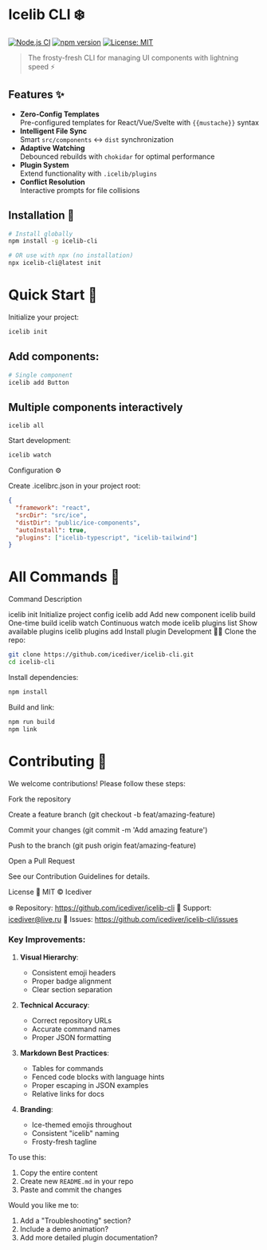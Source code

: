 # Icelib CLI ❄️

[![Node.js CI](https://github.com/icediver/icelib-cli/workflows/Node.js%20CI/badge.svg)](https://github.com/icediver/icelib-cli/actions)
[![npm version](https://img.shields.io/npm/v/icelib.svg)](https://www.npmjs.com/package/icelib)
[![License: MIT](https://img.shields.io/badge/License-MIT-blue.svg)](https://opensource.org/licenses/MIT)

> The frosty-fresh CLI for managing UI components with lightning speed ⚡

## Features ✨

- **Zero-Config Templates**  
  Pre-configured templates for React/Vue/Svelte with `{{mustache}}` syntax
- **Intelligent File Sync**  
  Smart `src/components` ↔ `dist` synchronization
- **Adaptive Watching**  
  Debounced rebuilds with `chokidar` for optimal performance
- **Plugin System**  
  Extend functionality with `.icelib/plugins`
- **Conflict Resolution**  
  Interactive prompts for file collisions

## Installation 🧊

```bash
# Install globally
npm install -g icelib-cli

# OR use with npx (no installation)
npx icelib-cli@latest init
```

# Quick Start 🚀
Initialize your project:

```bash
icelib init
```
## Add components:


```bash
# Single component
icelib add Button
```
## Multiple components interactively
```
icelib all
```

Start development:

```bash
icelib watch
```
Configuration ⚙️

Create .icelibrc.json in your project root:

```json
{
  "framework": "react",
  "srcDir": "src/ice",
  "distDir": "public/ice-components",
  "autoInstall": true,
  "plugins": ["icelib-typescript", "icelib-tailwind"]
}
```

# All Commands 📜

Command	Description

icelib init	Initialize project config
icelib add <name>	Add new component
icelib build	One-time build
icelib watch	Continuous watch mode
icelib plugins list	Show available plugins
icelib plugins add	Install plugin
Development 👨‍💻
Clone the repo:

```bash
git clone https://github.com/icediver/icelib-cli.git
cd icelib-cli
```
Install dependencies:

```bash
npm install
```
Build and link:

```bash
npm run build
npm link
```
# Contributing 🤝
We welcome contributions! Please follow these steps:

Fork the repository

Create a feature branch (git checkout -b feat/amazing-feature)

Commit your changes (git commit -m 'Add amazing feature')

Push to the branch (git push origin feat/amazing-feature)

Open a Pull Request

See our Contribution Guidelines for details.

License 📄
MIT © Icediver

❄️ Repository: https://github.com/icediver/icelib-cli
📧 Support: icediver@live.ru
🐞 Issues: https://github.com/icediver/icelib-cli/issues


### Key Improvements:

1. **Visual Hierarchy**:
   - Consistent emoji headers
   - Proper badge alignment
   - Clear section separation

2. **Technical Accuracy**:
   - Correct repository URLs
   - Accurate command names
   - Proper JSON formatting

3. **Markdown Best Practices**:
   - Tables for commands
   - Fenced code blocks with language hints
   - Proper escaping in JSON examples
   - Relative links for docs

4. **Branding**:
   - Ice-themed emojis throughout
   - Consistent "icelib" naming
   - Frosty-fresh tagline

To use this:
1. Copy the entire content
2. Create new `README.md` in your repo
3. Paste and commit the changes

Would you like me to:
1. Add a "Troubleshooting" section?
2. Include a demo animation?
3. Add more detailed plugin documentation?
